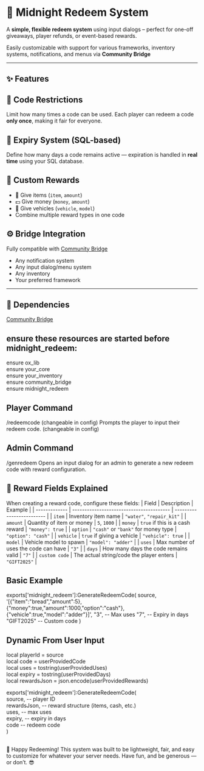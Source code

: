 # 🎁 Midnight Redeem System

A **simple, flexible redeem system** using input dialogs – perfect for one-off giveaways, player refunds, or event-based rewards.

Easily customizable with support for various frameworks, inventory systems, notifications, and menus via **Community Bridge**

---

## ✨ Features

## 🔐 **Code Restrictions**  
  Limit how many times a code can be used. Each player can redeem a code **only once**, making it fair for everyone.

## 📆 **Expiry System (SQL-based)**  
  Define how many days a code remains active — expiration is handled in **real time** using your SQL database.

## 🎒 **Custom Rewards**  
  - 🎁 Give items (`item`, `amount`)
  - 💵 Give money (`money`, `amount`)
  - 🚗 Give vehicles (`vehicle`, `model`)
  - Combine multiple reward types in one code

## ⚙️ **Bridge Integration**  
  Fully compatible with [Community Bridge](https://github.com/The-Order-Of-The-Sacred-Framework/community_bridge)
  - Any notification system
  - Any input dialog/menu system
  - Any inventory
  - Your preferred framework

---

## 🔧 Dependencies

[Community Bridge](https://github.com/The-Order-Of-The-Sacred-Framework/community_bridge)

## ensure these resources are started **before** midnight_redeem:   
                                                                                                                                                                                                                                                                                                     
ensure ox_lib                                                                                                                                                    
ensure your_core                                                                                                                                                    
ensure your_inventory                                                                                                                                                    
ensure community_bridge                                                                                                                                                    
ensure midnight_redeem                                                                                                                                                    

## Player Command
/redeemcode (changeable in config)
Prompts the player to input their redeem code. (changeable in config)

## Admin Command
/genredeem
Opens an input dialog for an admin to generate a new redeem code with reward configuration.


## 🧩 Reward Fields Explained
When creating a reward code, configure these fields:
| Field         | Description                              | Example                   |
| ------------- | ---------------------------------------- | ------------------------- |
| `item`        | Inventory item name                      | `"water"`, `"repair_kit"` |
| `amount`      | Quantity of item or money                | `5`, `1000`               |
| `money`       | `true` if this is a cash reward          | `"money": true`           |
| `option`      | `"cash"` or `"bank"` for money type      | `"option": "cash"`        |
| `vehicle`     | `true` if giving a vehicle               | `"vehicle": true`         |
| `model`       | Vehicle model to spawn                   | `"model": "adder"`        |
| `uses`        | Max number of uses the code can have     | `"3"`                     |
| `days`        | How many days the code remains valid     | `"7"`                     |
| `custom code` | The actual string/code the player enters | `"GIFT2025"`              |


## Basic Example
exports['midnight_redeem']:GenerateRedeemCode(
    source,
    '[{"item":"bread","amount":5},{"money":true,"amount":1000,"option":"cash"},{"vehicle":true,"model":"adder"}]',
    "3",        -- Max uses
    "7",        -- Expiry in days
    "GIFT2025"  -- Custom code
)

## Dynamic From User Input
local playerId = source                                                                                                                                                    
local code = userProvidedCode                                                                                                                                                    
local uses = tostring(userProvidedUses)                                                                                                                                                    
local expiry = tostring(userProvidedDays)                                                                                                                                                    
local rewardsJson = json.encode(userProvidedRewards)                                                                                                                                                    

exports['midnight_redeem']:GenerateRedeemCode(                                                                                                                                                    
    source,         -- player ID                                                                                                                                                    
    rewardsJson,    -- reward structure (items, cash, etc.)                                                                                                                                                    
    uses,           -- max uses                                                                                                                                                    
    expiry,         -- expiry in days                                                                                                                                                    
    code            -- redeem code                                                                                                                                                    
)                                                                                                                                                    

## 
🚀 Happy Redeeming!
This system was built to be lightweight, fair, and easy to customize for whatever your server needs. Have fun, and be generous — or don’t. 😎
